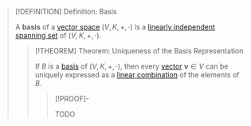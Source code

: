 >[!DEFINITION] Definition: Basis
>
>A **basis** of a [vector space](../Vector%20Space.md) $(V,K,+,\cdot)$ is a [linearly independent](../Linear%20Independence.md) [spanning set](../Spanning%20Set%20(Generator).md) of $(V,K,+,\cdot)$.
>
>>[!THEOREM] Theorem: Uniqueness of the Basis Representation
>>
>>If $B$ is a [basis](Basis.md) of $(V,K,+,\cdot)$, then every [vector](../Vector%20Space.md) $\mathbf{v} \in V$ can be uniquely expressed as a [linear combination](../Linear%20Combination.md) of the elements of $B$.
>>
>>>[!PROOF]-
>>>
>>>TODO
>>>
>>
>

